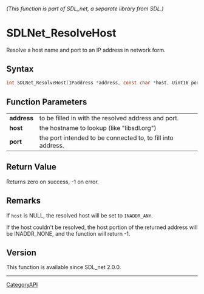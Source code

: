 ###### (This function is part of SDL_net, a separate library from SDL.)
# SDLNet_ResolveHost

Resolve a host name and port to an IP address in network form.

## Syntax

```c
int SDLNet_ResolveHost(IPaddress *address, const char *host, Uint16 port);

```

## Function Parameters

|                 |                                                             |
| --------------- | ----------------------------------------------------------- |
| **address**     | to be filled in with the resolved address and port.         |
| **host**        | the hostname to lookup (like "libsdl.org")                  |
| **port**        | the port intended to be connected to, to fill into address. |

## Return Value

Returns zero on success, -1 on error.

## Remarks

If `host` is NULL, the resolved host will be set to `INADDR_ANY`.

If the host couldn't be resolved, the host portion of the returned address
will be INADDR_NONE, and the function will return -1.

## Version

This function is available since SDL_net 2.0.0.

----
[CategoryAPI](CategoryAPI.md)
